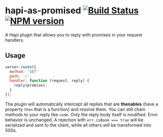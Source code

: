hapi-as-promised [![Build Status](https://travis-ci.org/bendrucker/hapi-as-promised.svg?branch=master)](https://travis-ci.org/bendrucker/hapi-as-promised) [![NPM version](https://badge.fury.io/js/hapi-as-promised.svg)](http://badge.fury.io/js/hapi-as-promised)
============

A Hapi plugin that allows you to reply with promises in your request handlers. 

## Usage

```javascript
server.route({
  method: 'GET'
  path: '/',
  handler: function (request, reply) {
    reply(promise);
  }
});
```

The plugin will automatically intercept all replies that are **thenables** (have a property `then` that is a function) and resolve them. You can still chain methods to your reply like `code`. Only the reply body itself is modified. Error behavior is unchanged. A rejection with `err.isBoom === true` will be serialized and sent to the client, while all others will be transformed into 500s. 
